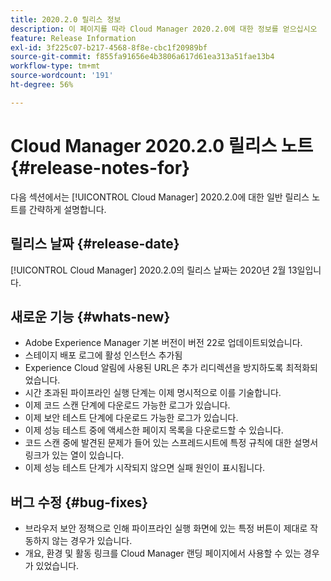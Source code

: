 ```yaml
---
title: 2020.2.0 릴리스 정보
description: 이 페이지를 따라 Cloud Manager 2020.2.0에 대한 정보를 얻으십시오
feature: Release Information
exl-id: 3f225c07-b217-4568-8f8e-cbc1f20989bf
source-git-commit: f855fa91656e4b3806a617d61ea313a51fae13b4
workflow-type: tm+mt
source-wordcount: '191'
ht-degree: 56%

---
```


# Cloud Manager 2020.2.0 릴리스 노트 {#release-notes-for}

다음 섹션에서는 [!UICONTROL Cloud Manager] 2020.2.0에 대한 일반 릴리스 노트를 간략하게 설명합니다.

## 릴리스 날짜 {#release-date}

[!UICONTROL Cloud Manager] 2020.2.0의 릴리스 날짜는 2020년 2월 13일입니다.

## 새로운 기능 {#whats-new}

* Adobe Experience Manager 기본 버전이 버전 22로 업데이트되었습니다.
* 스테이지 배포 로그에 활성 인스턴스 추가됨
* Experience Cloud 알림에 사용된 URL은 추가 리디렉션을 방지하도록 최적화되었습니다.
* 시간 초과된 파이프라인 실행 단계는 이제 명시적으로 이를 기술합니다.
* 이제 코드 스캔 단계에 다운로드 가능한 로그가 있습니다.
* 이제 보안 테스트 단계에 다운로드 가능한 로그가 있습니다.
* 이제 성능 테스트 중에 액세스한 페이지 목록을 다운로드할 수 있습니다.
* 코드 스캔 중에 발견된 문제가 들어 있는 스프레드시트에 특정 규칙에 대한 설명서 링크가 있는 열이 있습니다.
* 이제 성능 테스트 단계가 시작되지 않으면 실패 원인이 표시됩니다.

## 버그 수정 {#bug-fixes}

* 브라우저 보안 정책으로 인해 파이프라인 실행 화면에 있는 특정 버튼이 제대로 작동하지 않는 경우가 있습니다.
* 개요, 환경 및 활동 링크를 Cloud Manager 랜딩 페이지에서 사용할 수 있는 경우가 있었습니다.
